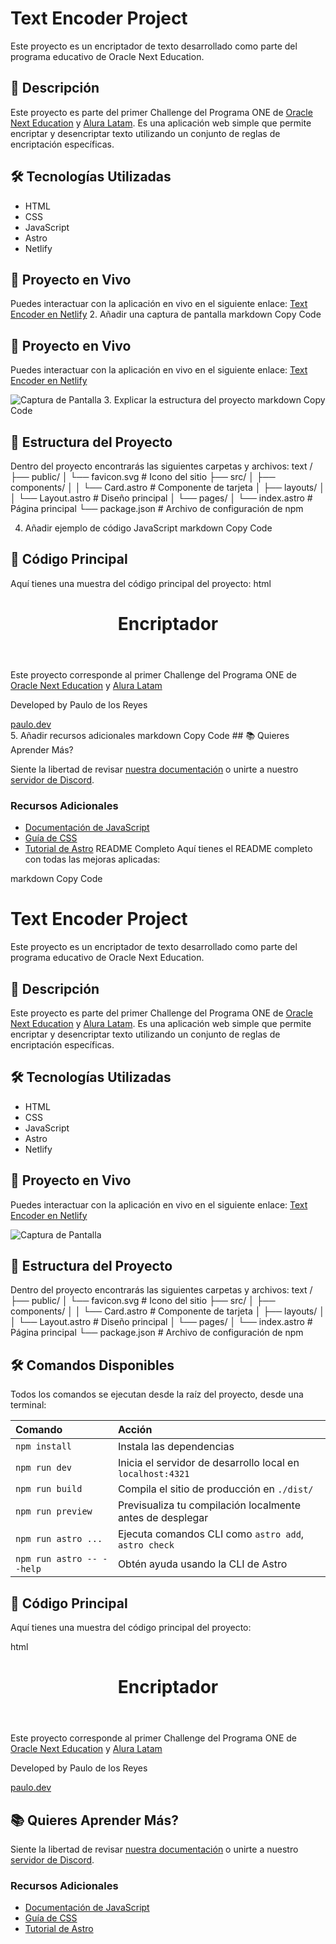 # Text Encoder Project

Este proyecto es un encriptador de texto desarrollado como parte del programa educativo de Oracle Next Education.

## 🔧 Descripción

Este proyecto es parte del primer Challenge del Programa ONE de [Oracle Next Education](https://www.oracle.com/co/education/oracle-next-education/) y [Alura Latam](https://www.aluracursos.com/). Es una aplicación web simple que permite encriptar y desencriptar texto utilizando un conjunto de reglas de encriptación específicas.

## 🛠️ Tecnologías Utilizadas

- HTML
- CSS
- JavaScript
- Astro
- Netlify

## 🚀 Proyecto en Vivo

Puedes interactuar con la aplicación en vivo en el siguiente enlace: [Text Encoder en Netlify](https://textencoder.netlify.app)
2. Añadir una captura de pantalla
markdown
Copy Code
## 🚀 Proyecto en Vivo

Puedes interactuar con la aplicación en vivo en el siguiente enlace: [Text Encoder en Netlify](https://textencoder.netlify.app)

![Captura de Pantalla](ruta/a/tu/captura.png)
3. Explicar la estructura del proyecto
markdown
Copy Code
## 📂 Estructura del Proyecto

Dentro del proyecto encontrarás las siguientes carpetas y archivos:
text
/
├── public/
│   └── favicon.svg  # Icono del sitio
├── src/
│   ├── components/
│   │   └── Card.astro  # Componente de tarjeta
│   ├── layouts/
│   │   └── Layout.astro  # Diseño principal
│   └── pages/
│       └── index.astro  # Página principal
└── package.json  # Archivo de configuración de npm

4. Añadir ejemplo de código JavaScript
markdown
Copy Code
## 🧪 Código Principal

Aquí tienes una muestra del código principal del proyecto:
html

<!DOCTYPE html> <html lang="en"> <head> <meta charset="UTF-8" /> <meta name="viewport" content="width=device-width, initial-scale=1.0" /> <link href="output.css" rel="stylesheet" /> <title>Encriptador de texto</title> </head> <body> <header class="bg-black py-4 px-4 w-[100%]"> <h1 class="text-white text-3xl font-bold text-center font-mono"> Encriptador </h1> </header> <main> <section class="py-4 px-4 w-[100%] font-mono"> <p class="text-center"> Este proyecto corresponde al primer Challenge del Programa ONE de <a class="text-blue-600 font-semibold" href="https://www.oracle.com/co/education/oracle-next-education/" >Oracle Next Education</a > y <a class="text-blue-600 font-semibold" href="https://www.aluracursos.com/" >Alura Latam</a > </p> </section>
</main>
<footer class="bg-black flex flex-col justify-center items-center py-2">
  <p class="text-white">Developed by Paulo de los Reyes</p>
  <a
    class="text-white font-bold underline"
    href="https://paulowebdev.netlify.app/"
    >paulo.dev</a
  >
</footer>
</body> <script> // Ejemplo de código JavaScript para encriptar texto function encriptar(texto) { const reglas = { 'a': '1', 'e': '2', 'i': '3', 'o': '4', 'u': '5' }; return texto.replace(/[aeiou]/g, letra => reglas[letra]); } console.log(encriptar("hola")); // h4l1 </script> </html>
5. Añadir recursos adicionales
markdown
Copy Code
## 📚 Quieres Aprender Más?

Siente la libertad de revisar [nuestra documentación](https://docs.astro.build) o unirte a nuestro [servidor de Discord](https://astro.build/chat).

### Recursos Adicionales
- [Documentación de JavaScript](https://developer.mozilla.org/es/docs/Web/JavaScript)
- [Guía de CSS](https://developer.mozilla.org/es/docs/Web/CSS)
- [Tutorial de Astro](https://docs.astro.build/es/getting-started/)
README Completo
Aquí tienes el README completo con todas las mejoras aplicadas:

markdown
Copy Code
# Text Encoder Project

Este proyecto es un encriptador de texto desarrollado como parte del programa educativo de Oracle Next Education.

## 🔧 Descripción

Este proyecto es parte del primer Challenge del Programa ONE de [Oracle Next Education](https://www.oracle.com/co/education/oracle-next-education/) y [Alura Latam](https://www.aluracursos.com/). Es una aplicación web simple que permite encriptar y desencriptar texto utilizando un conjunto de reglas de encriptación específicas.

## 🛠️ Tecnologías Utilizadas

- HTML
- CSS
- JavaScript
- Astro
- Netlify

## 🚀 Proyecto en Vivo

Puedes interactuar con la aplicación en vivo en el siguiente enlace: [Text Encoder en Netlify](https://textencoder.netlify.app)

![Captura de Pantalla](ruta/a/tu/captura.png)

## 📂 Estructura del Proyecto

Dentro del proyecto encontrarás las siguientes carpetas y archivos:
text
/
├── public/
│   └── favicon.svg  # Icono del sitio
├── src/
│   ├── components/
│   │   └── Card.astro  # Componente de tarjeta
│   ├── layouts/
│   │   └── Layout.astro  # Diseño principal
│   └── pages/
│       └── index.astro  # Página principal
└── package.json  # Archivo de configuración de npm


## 🛠️ Comandos Disponibles

Todos los comandos se ejecutan desde la raíz del proyecto, desde una terminal:

| Comando                   | Acción                                           |
| :------------------------ | :----------------------------------------------- |
| `npm install`             | Instala las dependencias                         |
| `npm run dev`             | Inicia el servidor de desarrollo local en `localhost:4321` |
| `npm run build`           | Compila el sitio de producción en `./dist/`      |
| `npm run preview`         | Previsualiza tu compilación localmente antes de desplegar |
| `npm run astro ...`       | Ejecuta comandos CLI como `astro add`, `astro check` |
| `npm run astro -- --help` | Obtén ayuda usando la CLI de Astro               |

## 🧪 Código Principal

Aquí tienes una muestra del código principal del proyecto:

html

<!DOCTYPE html> <html lang="en"> <head> <meta charset="UTF-8" /> <meta name="viewport" content="width=device-width, initial-scale=1.0" /> <link href="output.css" rel="stylesheet" /> <title>Encriptador de texto</title> </head> <body> <header class="bg-black py-4 px-4 w-[100%]"> <h1 class="text-white text-3xl font-bold text-center font-mono"> Encriptador </h1> </header> <main> <section class="py-4 px-4 w-[100%] font-mono"> <p class="text-center"> Este proyecto corresponde al primer Challenge del Programa ONE de <a class="text-blue-600 font-semibold" href="https://www.oracle.com/co/education/oracle-next-education/" >Oracle Next Education</a > y <a class="text-blue-600 font-semibold" href="https://www.aluracursos.com/" >Alura Latam</a > </p> </section>
</main>
<footer class="bg-black flex flex-col justify-center items-center py-2">
  <p class="text-white">Developed by Paulo de los Reyes</p>
  <a
    class="text-white font-bold underline"
    href="https://paulowebdev.netlify.app/"
    >paulo.dev</a
  >
</footer>
</body> <script> // Ejemplo de código JavaScript para encriptar texto function encriptar(texto) { const reglas = { 'a': '1', 'e': '2', 'i': '3', 'o': '4', 'u': '5' }; return texto.replace(/[aeiou]/g, letra => reglas[letra]); } console.log(encriptar("hola")); // h4l1 </script> </html>

## 📚 Quieres Aprender Más?

Siente la libertad de revisar [nuestra documentación](https://docs.astro.build) o unirte a nuestro [servidor de Discord](https://astro.build/chat).

### Recursos Adicionales
- [Documentación de JavaScript](https://developer.mozilla.org/es/docs/Web/JavaScript)
- [Guía de CSS](https://developer.mozilla.org/es/docs/Web/CSS)
- [Tutorial de Astro](https://docs.astro.build/es/getting-started/)
